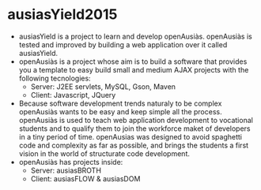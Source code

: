 # ausiasYield2015


  * ausiasYield is a project to learn and develop openAusiàs. openAusiàs is tested and improved by building a web application over it called ausiasYield.
  * openAusiàs is a project whose aim is to build a software that provides you a template to easy build small and medium AJAX projects with the following tecnologies:
    * Server: J2EE servlets, MySQL, Gson, Maven
    * Client: Javascript, JQuery
  * Because software development trends naturaly to be complex openAusiàs wants to be easy and keep simple all the process. openAusiàs is used to teach web application development to vocational students and to qualify them to join the workforce maket of developers in a tiny period of time. openAusias was designed to avoid spaghetti code and complexity as far as possible, and brings the students a first vision in the world of structurate code development.
  * openAusiàs has projects inside:
    * Server: ausiasBROTH
    * Client: ausiasFLOW & ausiasDOM
